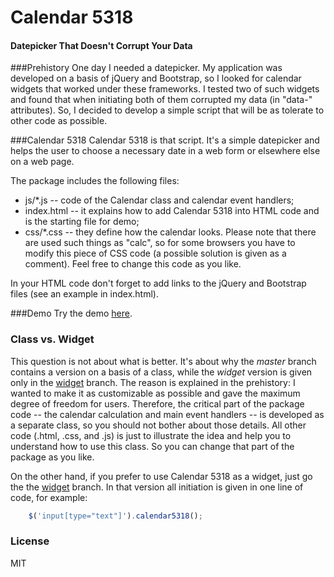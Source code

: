 # Calendar 5318
#### Datepicker That Doesn't Corrupt Your Data

###Prehistory
One day I needed a datepicker. My application was developed on a basis of jQuery and Bootstrap, so I looked for calendar widgets that worked under these frameworks. I tested two of such widgets and found that when initiating both of them corrupted my data (in "data-" attributes). So, I decided to develop a simple script that will be as tolerate to other code as possible.

###Calendar 5318
Calendar 5318 is that script. It's a simple datepicker and helps the user to choose a necessary date in a web form or elsewhere else on a web page.

The package includes the following files:
- js/*.js -- code of the Calendar class and calendar event handlers;
- index.html -- it explains how to add Calendar 5318 into HTML code and is the starting file for demo;
- css/*.css -- they define how the calendar looks. Please note that there are used such things as "calc", so for some browsers you have to modify this piece of CSS code (a possible solution is given as a comment). Feel free to change this code as you like.

In your HTML code don't forget to add links to the jQuery and Bootstrap files (see an example in index.html).

###Demo
Try the demo [here](http://seabrus.github.io/calendar-5318/).
 
### Class vs. Widget

This question is not about what is better. It's about why the _master_ branch contains a version on a basis of a class, while the _widget_ version is given only in the [widget](https://github.com/seabrus/calendar-5318/tree/widget) branch. The reason is explained in the prehistory: I wanted to make it as customizable as possible and gave the maximum degree of freedom for users. Therefore, the critical part of the package code -- the calendar calculation and main event handlers -- is developed as a separate class, so you should not bother about those details. All other code (.html, .css, and .js) is just to illustrate the idea and help you to understand how to use this class. So you can change that part of the package as you like.

On the other hand, if you prefer to use Calendar 5318 as a widget, just go the the [widget](https://github.com/seabrus/calendar-5318/tree/widget) branch. In that version all initiation is given in one line of code, for example:
```js
    $('input[type="text"]').calendar5318();
```

### License
MIT
